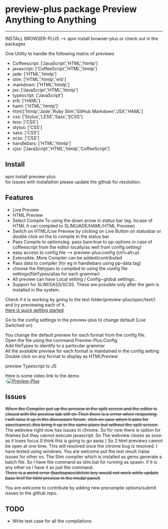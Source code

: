 # preview-plus package Preview Anything to Anything
----------------------------------------------------
INSTALL  BROWSER-PLUS --> apm install browser-plus or check out in the packages

One Utility to handle the following matrix of previews
* Coffeescript: ['JavaScript','HTML','htmlp']
* javascript: ['CoffeeScript','HTML','htmlp']
* jade: ['HTML','htmlp']
* slim: ['HTML','htmlp','erb']
* markdown: ['HTML','htmlp']
* jsx: ['JavaScript','HTML','htmlp']
* typescript: ['JavaScript']
* erb: ['HAML']
* haml: ['HTML','htmlp']
* html:['htmlp','Jade','Ruby Slim','GitHub Markdown','JSX','HAML']
* css: ['Stylus','LESS','Sass','SCSS']
* less: ['CSS']
* stylus: ['CSS']
* sass: ['CSS']
* scss: ['CSS']
* handlebars: ['HTML','htmlp']
* cjsx: ['JavaScript','HTML','htmlp','CoffeeScript']

Install
-----------
apm install preview-plus  
for issues with installation please update the github for resolution.

Features
-----------
* Live Preview
* HTML Preview
* Select Compile To using the down arrow in status bar (eg. Incase of HTML it can compiled to SLIM/JADE/HAML/HTML Preview)
* Switch on HTML/Live Preview by clicking on Live Button on statusbar or double click on the to compile in the status bar
* Pass Compile to options(eg. pass bare:true to pp-options in case of coffeescript from the editor locally/as well from config setting)
* easy access to config file --> preview-plus:config (ctrl+alt+p)
* Extensible. More Compiler can be added/contributed
* Pass data to compiler (for eg in handlebars using pp-data tag)
* choose the filetypes to compiled to using the config file settings(fileTypes/alias for each grammar)
* All preview can have Local setting / Config~global settings..
* Support for SLIM/SASS/SCSS. These are possible only after the gem is installed in the system.

Check if it is working by going to the test folder(preview-plus/spec/test/) and try previewing each of it.  
[Here is quick getting started](https://skandasoft.wordpress.com/2015/01/19/atom-io-preview-plus-getting-started/)  

Go to the config settings in the preview-plus to change default (Live Switched on)  

You change the default preview for each format from the config file.  
Open the file using the command Preview-Plus:Config  
Add fileTypes to identify to a particular grammar  
All the available preview for each format is maintained in the config setting  
Double click on any format to display as HTMLPreview  

preview Typescript to JS  

Here is some video link to the demo  
-[![Preview-Plus](https://raw.github.com/skandasoft/preview-plus/master/Youtube_Video.png)](http://www.youtube.com/playlist?list=PLWe88FcgV1ft0TKra0gQBptfFc7jjEspC)



Issues
-----------
~~When the Compiler put up the preview in the split screen and the editor is closed with the preview tab still on Then there is a errror when reopening.  
I will raise it up in the discussion forum.~~
~~click on save when it asks for save/cancel..this bring it up in the same place but without the split screen.~~
The webview right now has issues in chrome. So for now there is option for iframes but they cannot execute javascript. So The webview closes as soon as it loses focus.(I think this is going to go away )
So 2 html previews cannot be open at one time. This will resolved once the chrome bug is resolved.
I have tested using windows. You are welcome put the test result /raise issues for other os. The Slim compiler which is installed as gems generate a batch file. So I have
the command as slim.bat for running as spawn.  if it is any other os I have it as just the command.  
~~There is a weird error (backspace/delete key would not work while update base href for html preview in the modal panel)~~

You are welcome to contribute by adding new precompile options/submit issues to the github repo.


TODO
-----

* Write test case for all the compilations
